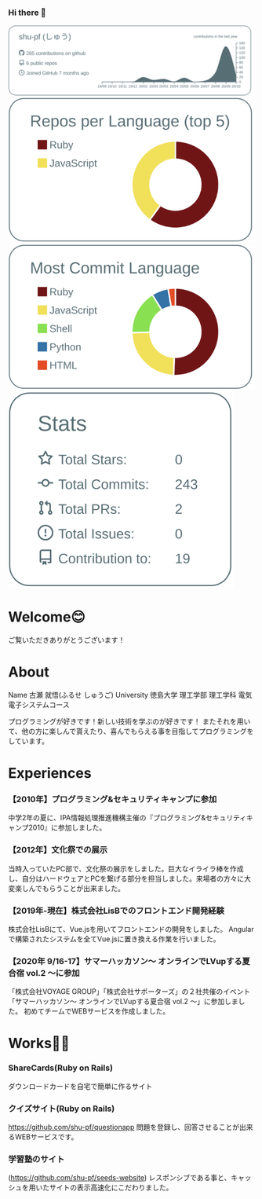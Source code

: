 ### Hi there 👋

[![](https://raw.githubusercontent.com/shu-pf/shu-pf/main/profile-summary-card-output/default/0-profile-details.svg)](https://github.com/vn7n24fzkq/github-profile-summary-cards)
[![](https://raw.githubusercontent.com/shu-pf/shu-pf/main/profile-summary-card-output/default/1-repos-per-language.svg)](https://github.com/vn7n24fzkq/github-profile-summary-cards)
[![](https://raw.githubusercontent.com/shu-pf/shu-pf/main/profile-summary-card-output/default/2-most-commit-language.svg)](https://github.com/vn7n24fzkq/github-profile-summary-cards)
[![](https://raw.githubusercontent.com/shu-pf/shu-pf/main/profile-summary-card-output/default/3-stats.svg)](https://github.com/vn7n24fzkq/github-profile-summary-cards)

# Welcome😊
ご覧いただきありがとうございます！

# About
Name	古瀬 就悟(ふるせ しゅうご)
University	徳島大学 理工学部 理工学科 電気電子システムコース

プログラミングが好きです！新しい技術を学ぶのが好きです！
またそれを用いて、他の方に楽しんで貰えたり、喜んでもらえる事を目指してプログラミングをしています。

# Experiences
### 【2010年】プログラミング&セキュリティキャンプに参加
中学2年の夏に、IPA情報処理推進機構主催の『プログラミング&セキュリティキャンプ2010』に参加しました。

### 【2012年】文化祭での展示
当時入っていたPC部で、文化祭の展示をしました。巨大なイライラ棒を作成し、自分はハードウェアとPCを繋げる部分を担当しました。来場者の方々に大変楽しんでもらうことが出来ました。

### 【2019年-現在】株式会社LisBでのフロントエンド開発経験
株式会社LisBにて、Vue.jsを用いてフロントエンドの開発をしました。
Angularで構築されたシステムを全てVue.jsに置き換える作業を行いました。

### 【2020年 9/16-17】サマーハッカソン〜 オンラインでLVupする夏合宿 vol.2 〜に参加
「株式会社VOYAGE GROUP」「株式会社サポーターズ」の２社共催のイベント「サマーハッカソン〜 オンラインでLVupする夏合宿 vol.2 〜」に参加しました。
初めてチームでWEBサービスを作成しました。

# Works👨‍🔧
### ShareCards(Ruby on Rails)
ダウンロードカードを自宅で簡単に作るサイト

### クイズサイト(Ruby on Rails)
https://github.com/shu-pf/questionapp
問題を登録し、回答させることが出来るWEBサービスです。

### 学習塾のサイト
(https://github.com/shu-pf/seeds-website)
レスポンシブである事と、キャッシュを用いたサイトの表示高速化にこだわりました。

<!--
**shu-pf/shu-pf** is a ✨ _special_ ✨ repository because its `README.md` (this file) appears on your GitHub profile.

Here are some ideas to get you started:

- 🔭 I’m currently working on ...
- 🌱 I’m currently learning ...
- 👯 I’m looking to collaborate on ...
- 🤔 I’m looking for help with ...
- 💬 Ask me about ...
- 📫 How to reach me: ...
- 😄 Pronouns: ...
- ⚡ Fun fact: ...
-->
